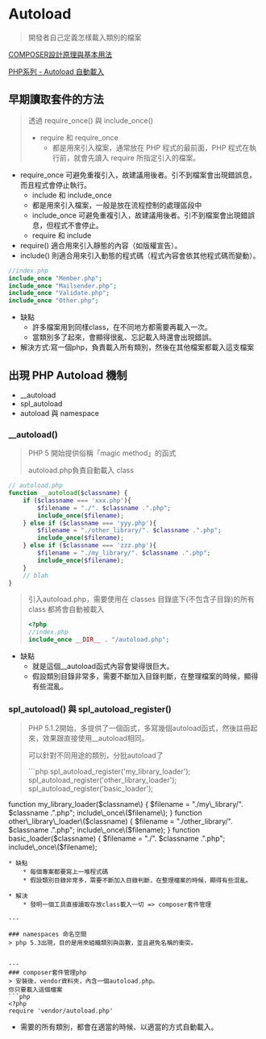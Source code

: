 # Autoload

> 開發者自己定義怎樣載入類別的檔案

[COMPOSER設計原理與基本用法](http://blog.turn.tw/?p=1039)

[PHP系列 - Autoload 自動載入](http://justericgg.logdown.com/posts/196891-php-series-autoload)

## 早期讀取套件的方法

> 透過 require\_once\(\) 與 include\_once\(\)
>
> * require 和 require\_once
>   * 都是用來引入檔案，通常放在 PHP 程式的最前面，PHP 程式在執行前，就會先讀入 require 所指定引入的檔案。

* require\_once 可避免重複引入，故建議用後者。引不到檔案會出現錯誤息，而且程式會停止執行。
  * include 和 include\_once
  * 都是用來引入檔案，一般是放在流程控制的處理區段中
  * include\_once 可避免重複引入，故建議用後者。引不到檔案會出現錯誤息，但程式不會停止。
  * require 和 include
* require\(\) 適合用來引入靜態的內容（如版權宣告）。
* include\(\) 則適合用來引入動態的程式碼（程式內容會依其他程式碼而變動）。

```php
//index.php
include_once "Member.php";
include_once "Mailsender.php";
include_once "Validate.php";
include_once "Other.php";
```

* 缺點
  * 許多檔案用到同樣class，在不同地方都需要再載入一次。
  * 當類別多了起來，會顯得很亂、忘記載入時還會出現錯誤。
* 解決方式:寫一個php，負責載入所有類別，然後在其他檔案都載入這支檔案

## 出現 PHP Autoload 機制

* \_\_autoload
* spl\_autoload
* autoload 與 namespace

### \_\_autoload\(\)

> PHP 5 開始提供俗稱「magic method」的函式
>
> autoload.php負責自動載入 class

```php
// autoload.php
function __autoload($classname) {
    if ($classname === 'xxx.php'){
        $filename = "./". $classname .".php";
        include_once($filename);
    } else if ($classname === 'yyy.php'){
        $filename = "./other_library/". $classname .".php";
        include_once($filename);
    } else if ($classname === 'zzz.php'){
        $filename = "./my_library/". $classname .".php";
        include_once($filename);
    }
    // blah
}
```

> 引入autoload.php，需要使用在 classes 目錄底下\(不包含子目錄\)的所有 class 都將會自動被載入
>
> ```php
> <?php
> //index.php
> include_once __DIR__ . "/autoload.php";
> ```

* 缺點
  * 就是這個\_\_autoload函式內容會變得很巨大。
  * 假設類別目錄非常多，需要不斷加入目錄判斷，在整理檔案的時候，顯得有些混亂。

### spl\_autoload\(\) 與 spl\_autoload\_register\(\)

> PHP 5.1.2開始，多提供了一個函式，多寫幾個autoload函式，然後註冊起來，效果跟直接使用\_\_autoload相同。
>
> 可以針對不同用途的類別，分批autoload了
>
> \`\`\`php spl\_autoload\_register\('my\_library\_loader'\); spl\_autoload\_register\('other\_library\_loader'\); spl\_autoload\_register\('basic\_loader'\);

function my\_library\_loader\($classname\) { $filename = "./my\_library/". $classname .".php"; include\_once\($filename\); } function other\_library\_loader\($classname\) { $filename = "./other\_library/". $classname .".php"; include\_once\($filename\); } function basic\_loader\($classname\) { $filename = "./". $classname .".php"; include\_once\($filename\);

```text
* 缺點
    * 每個專案都要寫上一堆程式碼
    * 假設類別目錄非常多，需要不斷加入目錄判斷，在整理檔案的時候，顯得有些混亂。

* 解決
    * 發明一個工具直接讀取存放class載入一切 => composer套件管理

---

### namespaces 命名空間
> php 5.3出現，目的是用來組織類別與函數，並且避免名稱的衝突。


---
### composer套件管理php
> 安裝後，vendor資料夾，內含一個autoload.php。
你只要載入這個檔案
```php
<?php
require 'vendor/autoload.php'
```

* 需要的所有類別，都會在適當的時候、以適當的方式自動載入。

